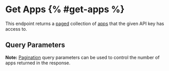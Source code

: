 # Get Apps {% #get-apps %}

This endpoint returns a [paged](#pagination) collection of [apps](#apps) that the given API key has access to.

## Query Parameters

**Note:** [Pagination](#pagination) query parameters can be used to control the number of apps returned in the response.
